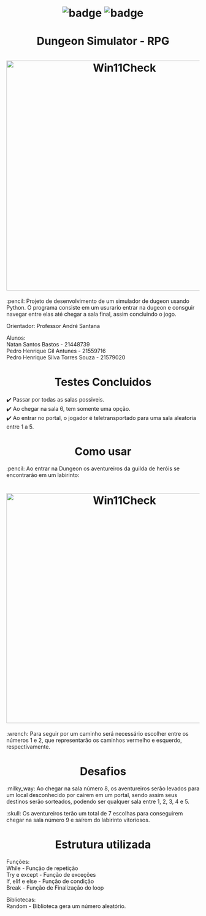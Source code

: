 <h1 align="center">
  
![badge](https://img.shields.io/badge/Python-3776AB?style=for-the-badge&logo=python&logoColor=white) 
![badge](https://img.shields.io/github/repo-size/NAT4N/Dungeon-Simulator---RPG?style=for-the-badge)

 </h1>
 
<h1 align="center">  Dungeon Simulator - RPG  
  <br><br>
  <img src ="https://i.ytimg.com/vi/xK54xgVSls0/maxresdefault.jpg" alt="Win11Check" width="600">
  <br>
</h1>

<p> :pencil:  Projeto de desenvolvimento de um simulador de dugeon usando Python. O programa consiste em um usurario entrar na dugeon e consguir navegar entre elas até chegar a sala final, assim concluindo o jogo. </p>

Orientador: Professor André Santana

Alunos:<br>
Natan Santos Bastos - 21448739 <br>
Pedro Henrique Gil Antunes - 21559716 <br>
Pedro Henrique Silva Torres Souza - 21579020 <br>

<h1 align="center"> Testes Concluidos </h1>

:heavy_check_mark: Passar por todas as salas possiveis.
<br>
:heavy_check_mark: Ao chegar na sala 6, tem somente uma opção.
<br>
:heavy_check_mark: Ao entrar no portal, o jogador é teletransportado para uma sala aleatoria entre 1 a 5.

<h1 align="center"> Como usar </h1>

<p> :pencil:  Ao entrar na Dungeon os aventureiros da guilda de heróis se encontrarão em um labirinto:

<h1 align="center">
<img src = "https://i.imgur.com/eZVxas9.png" alt="Win11Check" width="600">
<br>
</h1>

<p> :wrench: Para seguir por um caminho será necessário escolher entre os números 1 e 2, que representarão os caminhos vermelho e esquerdo, respectivamente.

<h1 align="center"> Desafios </h1>

<p> :milky_way: Ao chegar na sala número 8, os aventureiros serão levados para um local desconhecido por caírem em um portal, sendo assim seus destinos serão sorteados, podendo ser qualquer sala entre 1, 2, 3, 4 e 5. 
<p> :skull: Os aventureiros terão um total de 7 escolhas para conseguirem chegar na sala número 9 e saírem do labirinto vitoriosos.

<h1 align="center"> Estrutura utilizada </h1>

Funções:<br>
While - Função de repetição<br>
Try e except - Função de exceções<br>
If, elif e else - Função de condição<br>
Break - Função de Finalização do loop<br>

Bibliotecas:<br>
Random - Biblioteca gera um número aleatório.<br>

